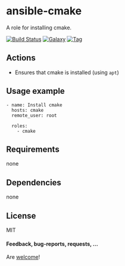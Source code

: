 # ansible-cmake

A role for installing cmake.

[![Build Status](https://api.travis-ci.org/AlbanAndrieu/ansible-cmake.png?branch=master)](https://travis-ci.org/AlbanAndrieu/ansible-cmake)
[![Galaxy](http://img.shields.io/badge/galaxy-cmake-blue.svg?style=flat-square)](https://galaxy.ansible.com/list#/roles/1628)
[![Tag](http://img.shields.io/github/tag/AlbanAndrieu/ansible-cmake.svg?style=flat-square)]()

## Actions

- Ensures that cmake is installed (using `apt`)

Usage example
------------

    - name: Install cmake
      hosts: cmake
      remote_user: root
    
      roles:
        - cmake      

Requirements
------------

none

Dependencies
------------

none

License
-------

MIT

#### Feedback, bug-reports, requests, ...

Are [welcome](https://github.com/AlbanAndrieu/ansible-cmake/issues)!
